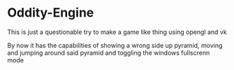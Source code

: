 # Oddity-Engine
This is just a questionable try to make a game like thing using opengl and vk

By now it has the capabilities of showing a wrong side up pyramid, moving and jumping around said pyramid and toggling the windows fullscrenn mode